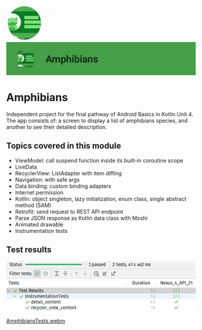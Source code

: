 ![ic_launcher_amphibians](src/main/res/mipmap-xhdpi/ic_launcher_amphibians_round.png?raw=true) ![ic_launcher_amphibians](images/Screenshot_20220721_130203.png?raw=true)

# Amphibians

Independent project for the final pathway of Android Basics in Kotlin Unit 4. The app consists of: a
screen to display a list of amphibians species, and another to see their detailed description.

## Topics covered in this module

- ViewModel: call suspend function inside its built-in coroutine scope
- LiveData
- RecyclerView: ListAdapter with item diffing
- Navigation: with safe args
- Data binding: custom binding adapters
- Internet permission
- Kotlin: object singleton, lazy initialization, enum class, single abstract method (SAM)
- Retrofit: send request to REST API endpoint
- Parse JSON response as Kotlin data class with Moshi
- Animated drawable
- Instrumentation tests

## Test results

![Amphibians tests](images/Screenshot_20220721_182655.png?raw=true)

[AmphibiansTests.webm](https://user-images.githubusercontent.com/29587914/180325073-f3b49413-1fc4-445e-8871-6d1e29b154c9.webm)
